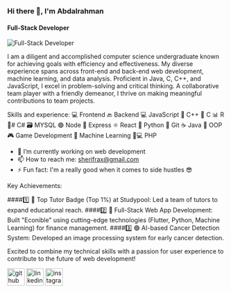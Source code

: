 ### Hi there 👋, I'm Abdalrahman


#### Full-Stack Developer
![Full-Stack Developer](https://media.licdn.com/dms/image/D4D16AQEykIxmKVmxQw/profile-displaybackgroundimage-shrink_350_1400/0/1715452789972?e=1721260800&v=beta&t=2gzDKvF70wLX6THpTO7LTxdinBwv13NtUB4N6GRwZJA)

I am a diligent and accomplished computer science undergraduate known for achieving goals with efficiency and effectiveness. My diverse experience spans across front-end and back-end web development, machine learning, and data analysis. Proficient in Java, C, C++, and JavaScript, I excel in problem-solving and critical thinking. A collaborative team player with a friendly demeanor, I thrive on making meaningful contributions to team projects.

Skills and experience:
💻 Frontend 
🔙 Backend 
💻 JavaScript 
🔷 C++ 
🔶 C 
📊 R 
🔷# C# 
🗃️ MYSQL 
🟢 Node 
🚂 Express 
⚛️ React 
🐍 Python 
🔗 Git 
☕️ Java 
🧱 OOP 
🎮 Game Development 
🤖 Machine Learning 
🔵💻 PHP

- 🔭 I’m currently working on web development 
- 📫 How to reach me: sherifrax@gmail.com 
- ⚡ Fun fact: I'm a really good when it comes to side hustles 😎 


Key Achievements:

####1️⃣ 🔵 Top Tutor Badge (Top 1%) at Studypool: Led a team of tutors to expand educational reach.
####2️⃣ 🔴 Full-Stack Web App Development: Built "Econible" using cutting-edge technologies (Flutter, Python, Machine Learning) for finance management.
####3️⃣ 🟢 AI-based Cancer Detection System: Developed an image processing system for early cancer detection.

Excited to combine my technical skills with a passion for user experience to contribute to the future of web development!


[<img src='https://cdn.jsdelivr.net/npm/simple-icons@3.0.1/icons/github.svg' alt='github' height='40'>](https://github.com/Sherifrax)  [<img src='https://cdn.jsdelivr.net/npm/simple-icons@3.0.1/icons/linkedin.svg' alt='linkedin' height='40'>](https://www.linkedin.com/in/https://www.linkedin.com/in/sherifrax//)  [<img src='https://cdn.jsdelivr.net/npm/simple-icons@3.0.1/icons/instagram.svg' alt='instagram' height='40'>](https://www.instagram.com/https://www.instagram.com/sherifrax//)  










